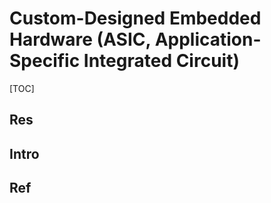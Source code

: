 # Custom-Designed Embedded Hardware (ASIC, Application-Specific Integrated Circuit)

[TOC]



## Res


## Intro


## Ref

